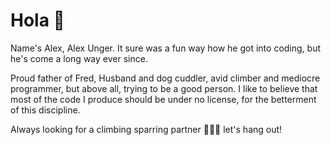 # Hola 👋

Name's Alex, Alex Unger. It sure was a fun way how he got into coding, but he's come a long way ever since.

Proud father of Fred, Husband and dog cuddler, avid climber and mediocre programmer, but above all, trying to be a good person. I like to believe that most of the code I produce should be under no license, for the betterment of this discipline.

Always looking for a climbing sparring partner 🧗🏼‍♂️ let's hang out!
